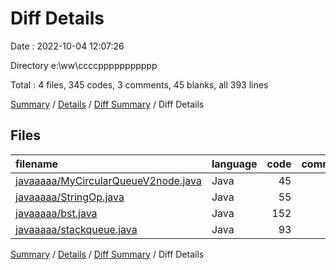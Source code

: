 # Diff Details

Date : 2022-10-04 12:07:26

Directory e:\\ww\\ccccppppppppppp

Total : 4 files,  345 codes, 3 comments, 45 blanks, all 393 lines

[Summary](results.md) / [Details](details.md) / [Diff Summary](diff.md) / Diff Details

## Files
| filename | language | code | comment | blank | total |
| :--- | :--- | ---: | ---: | ---: | ---: |
| [javaaaaa/MyCircularQueueV2node.java](/javaaaaa/MyCircularQueueV2node.java) | Java | 45 | 0 | 11 | 56 |
| [javaaaaa/StringOp.java](/javaaaaa/StringOp.java) | Java | 55 | 1 | 5 | 61 |
| [javaaaaa/bst.java](/javaaaaa/bst.java) | Java | 152 | 2 | 15 | 169 |
| [javaaaaa/stackqueue.java](/javaaaaa/stackqueue.java) | Java | 93 | 0 | 14 | 107 |

[Summary](results.md) / [Details](details.md) / [Diff Summary](diff.md) / Diff Details